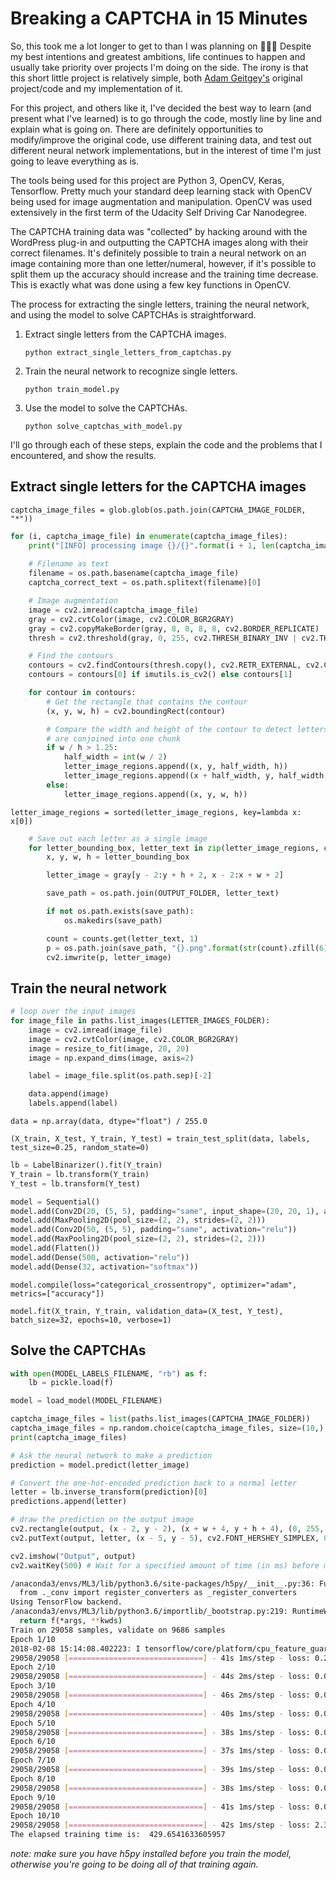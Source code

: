 # Breaking a CAPTCHA in 15 Minutes

So, this took me a lot longer to get to than I was planning on 🤦🏼‍♂️ Despite my best intentions and greatest ambitions, life continues to happen and usually take priority over projects I'm doing on the side. The irony is that this short little project is relatively simple, both [Adam Geitgey's](https://twitter.com/ageitgey) original project/code and my implementation of it.

For this project, and others like it, I've decided the best way to learn (and present what I've learned) is to go through the code, mostly line by line and explain what is going on. There are definitely opportunities to modify/improve the original code, use different training data, and test out different neural network implementations, but in the interest of time I'm just going to leave everything as is.

The tools being used for this project are Python 3, OpenCV, Keras, Tensorflow. Pretty much your standard deep learning stack with OpenCV being used for image augmentation and manipulation. OpenCV was used extensively in the first term of the Udacity Self Driving Car Nanodegree.

The CAPTCHA training data was "collected" by hacking around with the WordPress plug-in and outputting the CAPTCHA images along with their correct filenames. It's definitely possible to train a neural network on an image containing more than one letter/numeral, however, if it's possible to split them up the accuracy should increase and the training time decrease. This is exactly what was done using a few key functions in OpenCV.

The process for extracting the single letters, training the neural network, and using the model to solve CAPTCHAs is straightforward.

1. Extract single letters from the CAPTCHA images.

    `python extract_single_letters_from_captchas.py`

2. Train the neural network to recognize single letters.

    `python train_model.py`

3. Use the model to solve the CAPTCHAs.

    `python solve_captchas_with_model.py`

I'll go through each of these steps, explain the code and the problems that I encountered, and show the results.

## Extract single letters for the CAPTCHA images

`captcha_image_files = glob.glob(os.path.join(CAPTCHA_IMAGE_FOLDER, "*"))`

```python
for (i, captcha_image_file) in enumerate(captcha_image_files):
    print("[INFO] processing image {}/{}".format(i + 1, len(captcha_image_files)))
    
    # Filename as text
    filename = os.path.basename(captcha_image_file)
    captcha_correct_text = os.path.splitext(filename)[0]

    # Image augmentation
    image = cv2.imread(captcha_image_file)
    gray = cv2.cvtColor(image, cv2.COLOR_BGR2GRAY)
    gray = cv2.copyMakeBorder(gray, 8, 8, 8, 8, cv2.BORDER_REPLICATE)
    thresh = cv2.threshold(gray, 0, 255, cv2.THRESH_BINARY_INV | cv2.THRESH_OTSU)[1]

    # Find the contours
    contours = cv2.findContours(thresh.copy(), cv2.RETR_EXTERNAL, cv2.CHAIN_APPROX_SIMPLE)
    contours = contours[0] if imutils.is_cv2() else contours[1]
```

```python
    for contour in contours:
        # Get the rectangle that contains the contour
        (x, y, w, h) = cv2.boundingRect(contour)

        # Compare the width and height of the contour to detect letters that
        # are conjoined into one chunk
        if w / h > 1.25:
            half_width = int(w / 2)
            letter_image_regions.append((x, y, half_width, h))
            letter_image_regions.append((x + half_width, y, half_width, h))
        else:
            letter_image_regions.append((x, y, w, h))
```

`letter_image_regions = sorted(letter_image_regions, key=lambda x: x[0])`

```python
    # Save out each letter as a single image
    for letter_bounding_box, letter_text in zip(letter_image_regions, captcha_correct_text):
        x, y, w, h = letter_bounding_box

        letter_image = gray[y - 2:y + h + 2, x - 2:x + w + 2]

        save_path = os.path.join(OUTPUT_FOLDER, letter_text)

        if not os.path.exists(save_path):
            os.makedirs(save_path)

        count = counts.get(letter_text, 1)
        p = os.path.join(save_path, "{}.png".format(str(count).zfill(6)))
        cv2.imwrite(p, letter_image)
```

## Train the neural network

```python
# loop over the input images
for image_file in paths.list_images(LETTER_IMAGES_FOLDER):
    image = cv2.imread(image_file)
    image = cv2.cvtColor(image, cv2.COLOR_BGR2GRAY)
    image = resize_to_fit(image, 20, 20)
    image = np.expand_dims(image, axis=2)

    label = image_file.split(os.path.sep)[-2]

    data.append(image)
    labels.append(label)
```

`data = np.array(data, dtype="float") / 255.0`

`(X_train, X_test, Y_train, Y_test) = train_test_split(data, labels, test_size=0.25, random_state=0)`

```python
lb = LabelBinarizer().fit(Y_train)
Y_train = lb.transform(Y_train)
Y_test = lb.transform(Y_test)
```

```python
model = Sequential()
model.add(Conv2D(20, (5, 5), padding="same", input_shape=(20, 20, 1), activation="relu"))
model.add(MaxPooling2D(pool_size=(2, 2), strides=(2, 2)))
model.add(Conv2D(50, (5, 5), padding="same", activation="relu"))
model.add(MaxPooling2D(pool_size=(2, 2), strides=(2, 2)))
model.add(Flatten())
model.add(Dense(500, activation="relu"))
model.add(Dense(32, activation="softmax"))
```

`model.compile(loss="categorical_crossentropy", optimizer="adam", metrics=["accuracy"])`

`model.fit(X_train, Y_train, validation_data=(X_test, Y_test), batch_size=32, epochs=10, verbose=1)`

## Solve the CAPTCHAs
```python
with open(MODEL_LABELS_FILENAME, "rb") as f:
    lb = pickle.load(f)

model = load_model(MODEL_FILENAME)

captcha_image_files = list(paths.list_images(CAPTCHA_IMAGE_FOLDER))
captcha_image_files = np.random.choice(captcha_image_files, size=(10,), replace=False)
print(captcha_image_files)
```

```python
# Ask the neural network to make a prediction
prediction = model.predict(letter_image)

# Convert the one-hot-encoded prediction back to a normal letter
letter = lb.inverse_transform(prediction)[0]
predictions.append(letter)

# draw the prediction on the output image
cv2.rectangle(output, (x - 2, y - 2), (x + w + 4, y + h + 4), (0, 255, 0), 1)
cv2.putText(output, letter, (x - 5, y - 5), cv2.FONT_HERSHEY_SIMPLEX, 0.55, (0, 255, 0), 2)
```

```python
cv2.imshow("Output", output)
cv2.waitKey(500) # Wait for a specified amount of time (in ms) before moving to the next image
```

```bash
/anaconda3/envs/ML3/lib/python3.6/site-packages/h5py/__init__.py:36: FutureWarning: Conversion of the second argument of issubdtype from `float` to `np.floating` is deprecated. In future, it will be treated as `np.float64 == np.dtype(float).type`.
  from ._conv import register_converters as _register_converters
Using TensorFlow backend.
/anaconda3/envs/ML3/lib/python3.6/importlib/_bootstrap.py:219: RuntimeWarning: compiletime version 3.5 of module 'tensorflow.python.framework.fast_tensor_util' does not match runtime version 3.6
  return f(*args, **kwds)
Train on 29058 samples, validate on 9686 samples
Epoch 1/10
2018-02-08 15:14:08.402223: I tensorflow/core/platform/cpu_feature_guard.cc:137] Your CPU supports instructions that this TensorFlow binary was not compiled to use: SSE4.1 SSE4.2 AVX AVX2 FMA
29058/29058 [==============================] - 41s 1ms/step - loss: 0.2413 - acc: 0.9413 - val_loss: 0.0226 - val_acc: 0.9950
Epoch 2/10
29058/29058 [==============================] - 44s 2ms/step - loss: 0.0160 - acc: 0.9963 - val_loss: 0.0140 - val_acc: 0.9968
Epoch 3/10
29058/29058 [==============================] - 46s 2ms/step - loss: 0.0062 - acc: 0.9983 - val_loss: 0.0081 - val_acc: 0.9977
Epoch 4/10
29058/29058 [==============================] - 40s 1ms/step - loss: 0.0052 - acc: 0.9986 - val_loss: 0.0054 - val_acc: 0.9988
Epoch 5/10
29058/29058 [==============================] - 38s 1ms/step - loss: 0.0022 - acc: 0.9993 - val_loss: 0.0115 - val_acc: 0.9975
Epoch 6/10
29058/29058 [==============================] - 37s 1ms/step - loss: 0.0069 - acc: 0.9985 - val_loss: 0.0076 - val_acc: 0.9979
Epoch 7/10
29058/29058 [==============================] - 39s 1ms/step - loss: 0.0026 - acc: 0.9994 - val_loss: 0.0129 - val_acc: 0.9971
Epoch 8/10
29058/29058 [==============================] - 38s 1ms/step - loss: 0.0050 - acc: 0.9984 - val_loss: 0.0177 - val_acc: 0.9947
Epoch 9/10
29058/29058 [==============================] - 41s 1ms/step - loss: 0.0011 - acc: 0.9997 - val_loss: 0.0047 - val_acc: 0.9991
Epoch 10/10
29058/29058 [==============================] - 42s 1ms/step - loss: 2.3045e-05 - acc: 1.0000 - val_loss: 0.0038 - val_acc: 0.9991
The elapsed training time is:  429.6541633605957
```
*note: make sure you have h5py installed before you train the model, otherwise you're going to be doing all of that training again.*